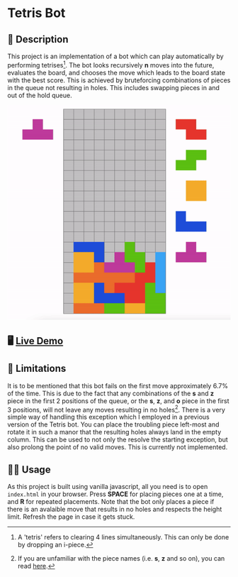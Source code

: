 # Tetris Bot
## 📝 Description
This project is an implementation of a bot which can play automatically by performing tetrises[^1]. The bot looks recursively **n** moves into the future, evaluates the board, and chooses the move which leads to the board state with the best score. This is achieved by bruteforcing combinations of pieces in the queue not resulting in holes. This includes swapping pieces in and out of the hold queue. 

![](/images/playing.gif)

[^1]: A 'tetris' refers to clearing 4 lines simultaneously. This can only be done by dropping an i-piece.

## 🖥 [Live Demo](https://hojmax.github.io/Tetris-Bot/)

## 🚧 Limitations
It is to be mentioned that this bot fails on the first move approximately 6.7% of the time. This is due to the fact that any combinations of the **s** and **z** piece in the first 2 positions of the queue, or the **s**, **z**, and **o** piece in the first 3 positions, will not leave any moves resulting in no holes[^2]. There is a very simple way of handling this exception which I employed in a previous version of the Tetris bot. You can place the troubling piece left-most and rotate it in such a manor that the resulting holes always land in the empty column. This can be used to not only the resolve the starting exception, but also prolong the point of no valid moves. This is currently not implemented.

[^2]: If you are unfamiliar with the piece names (i.e. **s**, **z** and so on), you can read [here](https://en.wikipedia.org/wiki/Tetromino#One-sided_tetrominoes).
## 🏄‍♂️ Usage
As this project is built using vanilla javascript, all you need is to open `index.html` in your browser. Press **SPACE** for placing pieces one at a time, and **R** for repeated placements. Note that the bot only places a piece if there is an avalaible move that results in no holes and respects the height limit. Refresh the page in case it gets stuck.
